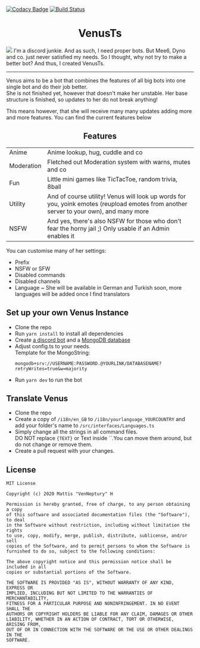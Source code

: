 [![Codacy Badge](https://api.codacy.com/project/badge/Grade/164dd58eda3d4adb981095303f55362d)](https://www.codacy.com?utm_source=github.com&utm_medium=referral&utm_content=Mattis6666/Venus&utm_campaign=Badge_Grade)
[![Build Status](https://travis-ci.com/Mattis6666/Venus.svg?token=zfRp6sQK95ixCpZjsWq9&branch=master)](https://travis-ci.com/Mattis6666/Venus)

<center> <h1>VenusTs </h1> </center>
<img src="https://media.discordapp.net/attachments/695787942983106620/695984239023226890/Venus_Title_Basic.png?width=1440&height=314">
I'm a discord junkie. And as such, I need proper bots. But Mee6, Dyno and co. just never satisfied my needs.
So I thought, why not try to make a better bot? And thus, I created VenusTs. 
<hr>
Venus aims to be a bot that combines the features of all big bots into one single bot and do their job better.<br>She is not finished yet, however that doesn't make her unstable. Her base structure is finished, so updates to her do not break anything!

This means however, that she will receive many many updates adding more and more features.
You can find the current features below

<center> <h2> Features </h2> </center>

|            |                                                                                                                                        |
| ---------- | -------------------------------------------------------------------------------------------------------------------------------------- |
| Anime      | Anime lookup, hug, cuddle and co                                                                                                       |
| Moderation | Fletched out Moderation system with warns, mutes and co                                                                                |
| Fun        | Little mini games like TicTacToe, random trivia, 8ball                                                                                 |
| Utility    | And of course utility! Venus will look up words for you, yoink emotes (reupload emotes from another server to your own), and many more |
| NSFW       | And yes, there's also NSFW for those who don't fear the horny jail ;) Only usable if an Admin enables it                               |

You can customise many of her settings:

-   Prefix
-   NSFW or SFW
-   Disabled commands
-   Disabled channels
-   Language ~ She will be available in German and Turkish soon, more languages will be added once I find translators

## Set up your own Venus Instance

-   Clone the repo
-   Run `yarn install` to install all dependencies
-   Create [a discord bot](https://discordapp.com/developers/applications 'Create a Discord Bot!') and a [MongoDB database](https://www.mongodb.com/ 'Create a MongoDB database!')
-   Adjust config.ts to your needs.\
    Template for the MongoString:
    ```
    mongodb+srv://USERNAME:PASSWORD.@YOURLINK/DATABASENAME?retryWrites=true&w=majority
    ```
-   Run `yarn dev` to run the bot

## Translate Venus

-   Clone the repo
-   Create a copy of `/i18n/en_GB` to `/i18n/yourlanguage_YOURCOUNTRY` and add your folder's name to `/src/interfaces/Languages.ts`
-   Simply change all the strings in all command files.\
    DO NOT replace `{TEXT}` or Text inside ``.You can move them around, but do not change or remove them.
-   Create a pull request with your changes.

## License

```
MIT License

Copyright (c) 2020 Mattis "VenNeptury" H

Permission is hereby granted, free of charge, to any person obtaining a copy
of this software and associated documentation files (the "Software"), to deal
in the Software without restriction, including without limitation the rights
to use, copy, modify, merge, publish, distribute, sublicense, and/or sell
copies of the Software, and to permit persons to whom the Software is
furnished to do so, subject to the following conditions:

The above copyright notice and this permission notice shall be included in all
copies or substantial portions of the Software.

THE SOFTWARE IS PROVIDED "AS IS", WITHOUT WARRANTY OF ANY KIND, EXPRESS OR
IMPLIED, INCLUDING BUT NOT LIMITED TO THE WARRANTIES OF MERCHANTABILITY,
FITNESS FOR A PARTICULAR PURPOSE AND NONINFRINGEMENT. IN NO EVENT SHALL THE
AUTHORS OR COPYRIGHT HOLDERS BE LIABLE FOR ANY CLAIM, DAMAGES OR OTHER
LIABILITY, WHETHER IN AN ACTION OF CONTRACT, TORT OR OTHERWISE, ARISING FROM,
OUT OF OR IN CONNECTION WITH THE SOFTWARE OR THE USE OR OTHER DEALINGS IN THE
SOFTWARE.
```
